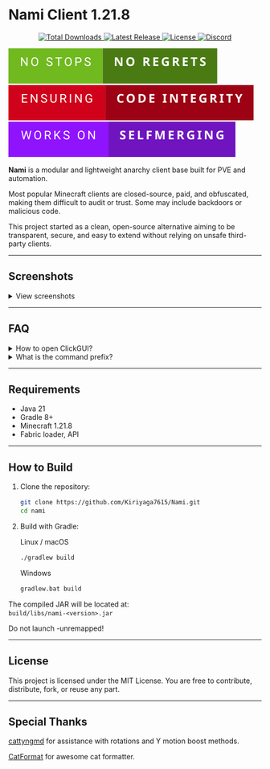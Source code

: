 # Nami Client 1.21.8

<p align="center">
  <a href="https://github.com/Kiriyaga7615/Nami/releases">
    <img src="https://img.shields.io/github/downloads/Kiriyaga7615/2bEssentials/total?color=green&label=Total%20Downloads" alt="Total Downloads" />
  </a>
  <a href="https://github.com/Kiriyaga7615/Nami/releases">
    <img src="https://img.shields.io/github/v/release/Kiriyaga7615/2bEssentials?color=blue&label=Latest%20Release" alt="Latest Release" />
  </a>
  <a href="https://github.com/Kiriyaga7615/Nami/blob/master/LICENSE">
    <img src="https://img.shields.io/github/license/Kiriyaga7615/2bEssentials?color=blue" alt="License" />
  </a>
  <a href="https://discord.gg/qy3eS42beW">
    <img src="https://img.shields.io/discord/1298742596633497744?color=7289DB&label=Discord" alt="Discord" />
  </a>
</p>

![# badge](Assets/Readme/no-stops-no-regrets.svg)
![# badge](Assets/Readme/ensuring-code-integrity.svg)
![# badge](Assets/Readme/works-on-selfmerging.svg)


**Nami** is a modular and lightweight anarchy client base built for PVE and automation.  

Most popular Minecraft clients are closed-source, paid, and obfuscated, making them difficult to audit or trust. Some may include backdoors or malicious code.

This project started as a clean, open-source alternative aiming to be transparent, secure, and easy to extend without relying on unsafe third-party clients.

---

## Screenshots

<details>
<summary>View screenshots</summary>

<img width="1920" height="1080" alt="image" src="https://github.com/user-attachments/assets/200e7c2a-bfd0-4c2f-b7f1-f976a4e110f0" />
<img width="1920" height="1080" alt="image" src="https://github.com/user-attachments/assets/815adf88-c8fd-44f0-8f8d-f169a9d52b8b" />

</details>

---

## FAQ

<details>
<summary>How to open ClickGUI?</summary>

ClickGUI is not bound by default. Use the command:  
`-bind clickgui KEY`  
to bind it to your preferred key.

</details>

<details>
<summary>What is the command prefix?</summary>

The default command prefix is `-`.

</details>

---

## Requirements

- Java 21  
- Gradle 8+  
- Minecraft 1.21.8  
- Fabric loader, API

---

## How to Build

1. Clone the repository:

    ```bash
    git clone https://github.com/Kiriyaga7615/Nami.git  
    cd nami
    ```

2. Build with Gradle:

    Linux / macOS
    ```bash
    ./gradlew build
    ```

    Windows  
    ```bat
    gradlew.bat build
    ```

The compiled JAR will be located at:  
`build/libs/nami-<version>.jar`

Do not launch -unremapped!

---

## License

This project is licensed under the MIT License. You are free to contribute, distribute, fork, or reuse any part.

---

## Special Thanks

[cattyngmd](https://github.com/cattyngmd) for assistance with rotations and Y motion boost methods.

[CatFormat](https://github.com/cattyngmd/CatFormat) for awesome cat formatter.
